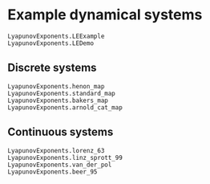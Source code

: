 # Example dynamical systems

```@docs
LyapunovExponents.LEExample
LyapunovExponents.LEDemo
```

## Discrete systems

```@docs
LyapunovExponents.henon_map
LyapunovExponents.standard_map
LyapunovExponents.bakers_map
LyapunovExponents.arnold_cat_map
```

## Continuous systems

```@docs
LyapunovExponents.lorenz_63
LyapunovExponents.linz_sprott_99
LyapunovExponents.van_der_pol
LyapunovExponents.beer_95
```
